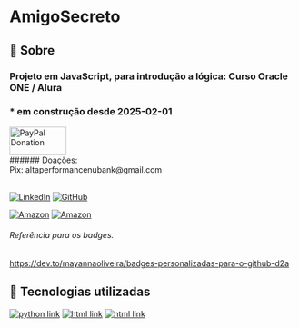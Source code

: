 ﻿# AmigoSecreto
 
<h2> 🤩 Sobre</h2>

### Projeto em JavaScript, para introdução a lógica: Curso Oracle ONE / Alura
### * em construção desde 2025-02-01
<div>
   <a href="https://www.paypal.com/donate/?business=C5ZXDE6A7M28E&no_recurring=0&item_name=Donation+for+Owner+of+this+PayPal+Account&currency_code=BRL" target="_blank">
       <img src="https://www.paypalobjects.com/paypal-ui/logos/svg/paypal-color.svg" alt="PayPal Donation" width="100" height="50">
   </a><br>
   ###### Doações:<br>Pix: altaperformancenubank@gmail.com<br>
</div>
<br>

[![LinkedIn](https://img.shields.io/badge/LinkedIn-0077B5?style=for-the-badge&logo=linkedin&logoColor=white)](https://www.linkedin.com/in/f%C3%A1bio-samuel-dos-santos-canedo-2708b533/)
[![GitHub](https://img.shields.io/badge/GitHub-100000?style=for-the-badge&logo=github&logoColor=white)](https://github.com/Acheroniano)

[![Amazon](https://img.shields.io/badge/Amazon%20Mais%20Vendidos-39E09B?style=social&logo=amazon&logoColor=39E09B)](https://amzn.to/3SYdXzY)
[![Amazon](https://img.shields.io/badge/Amazon%20Ofertas-39E09B?style=social&logo=amazon&logoColor=39E09B)](https://amzn.to/3XbudAb)

###### Referência para os badges.
https://dev.to/mayannaoliveira/badges-personalizadas-para-o-github-d2a

<h2> 🤖 Tecnologias utilizadas</h2>

<div>
 <a href="https://www.w3schools.com/js" target="_new"><img src="https://img.shields.io/badge/javascript-F7DF1E?style=for-the-badge&logo=javascript&logoColor=blue" alt="python link"></a>
 <a href="https://www.w3schools.com/html" target="_new"><img src="https://img.shields.io/badge/HTML-239120?style=for-the-badge&logo=html5&logoColor=white" alt="html link"></a>
 <a href="https://www.w3schools.com/css" target="_new"><img src="https://img.shields.io/badge/CSS-239120?style=for-the-badge&logo=css3&logoColor=white" alt="html link"></a>
 
</div>


